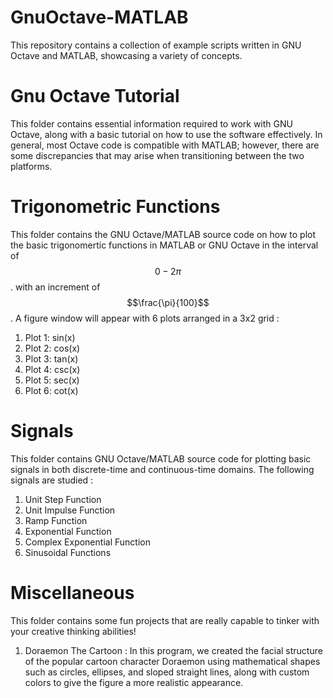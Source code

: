 # GnuOctave-MATLAB
This repository contains a collection of example scripts written in GNU Octave and MATLAB, showcasing a variety of concepts.

# Gnu Octave Tutorial 
This folder contains essential information required to work with GNU Octave, along with a basic tutorial on how to use the software effectively.
In general, most Octave code is compatible with MATLAB; however, there are some discrepancies that may arise when transitioning between the two platforms. 

# Trigonometric Functions
This folder contains the GNU Octave/MATLAB source code on how to plot the basic trigonomertic functions in MATLAB or GNU Octave in the interval of $$0 - 2{\pi}$$. with an increment of $$\frac{\pi}{100}$$ .
A figure window will appear with 6 plots arranged in a 3x2 grid :
1. Plot 1: sin(x)
2. Plot 2: cos(x)
3. Plot 3: tan(x)
4. Plot 4: csc(x)
5. Plot 5: sec(x)
6. Plot 6: cot(x)

# Signals
This folder contains GNU Octave/MATLAB source code for plotting basic signals in both discrete-time and continuous-time domains.
The following signals are studied :
1. Unit Step Function
2. Unit Impulse Function
3. Ramp Function
4. Exponential Function
5. Complex Exponential Function
6. Sinusoidal Functions 


# Miscellaneous
This folder contains some fun projects that are really capable to tinker with your creative thinking abilities!
1. Doraemon The Cartoon : In this program, we created the facial structure of the popular cartoon character Doraemon using mathematical shapes such as circles, ellipses, and sloped straight lines, along with custom colors to give the figure a more realistic appearance.
